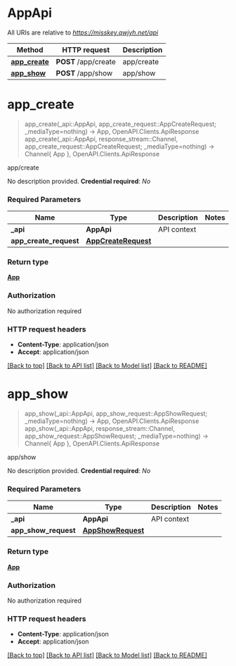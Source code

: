 # AppApi

All URIs are relative to *https://misskey.qwjyh.net/api*

Method | HTTP request | Description
------------- | ------------- | -------------
[**app_create**](AppApi.md#app_create) | **POST** /app/create | app/create
[**app_show**](AppApi.md#app_show) | **POST** /app/show | app/show


# **app_create**
> app_create(_api::AppApi, app_create_request::AppCreateRequest; _mediaType=nothing) -> App, OpenAPI.Clients.ApiResponse <br/>
> app_create(_api::AppApi, response_stream::Channel, app_create_request::AppCreateRequest; _mediaType=nothing) -> Channel{ App }, OpenAPI.Clients.ApiResponse

app/create

No description provided.  **Credential required**: *No*

### Required Parameters

Name | Type | Description  | Notes
------------- | ------------- | ------------- | -------------
 **_api** | **AppApi** | API context | 
**app_create_request** | [**AppCreateRequest**](AppCreateRequest.md)|  | 

### Return type

[**App**](App.md)

### Authorization

No authorization required

### HTTP request headers

 - **Content-Type**: application/json
 - **Accept**: application/json

[[Back to top]](#) [[Back to API list]](../README.md#api-endpoints) [[Back to Model list]](../README.md#models) [[Back to README]](../README.md)

# **app_show**
> app_show(_api::AppApi, app_show_request::AppShowRequest; _mediaType=nothing) -> App, OpenAPI.Clients.ApiResponse <br/>
> app_show(_api::AppApi, response_stream::Channel, app_show_request::AppShowRequest; _mediaType=nothing) -> Channel{ App }, OpenAPI.Clients.ApiResponse

app/show

No description provided.  **Credential required**: *No*

### Required Parameters

Name | Type | Description  | Notes
------------- | ------------- | ------------- | -------------
 **_api** | **AppApi** | API context | 
**app_show_request** | [**AppShowRequest**](AppShowRequest.md)|  | 

### Return type

[**App**](App.md)

### Authorization

No authorization required

### HTTP request headers

 - **Content-Type**: application/json
 - **Accept**: application/json

[[Back to top]](#) [[Back to API list]](../README.md#api-endpoints) [[Back to Model list]](../README.md#models) [[Back to README]](../README.md)

